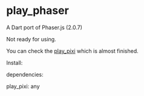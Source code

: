 play_phaser
=========
A Dart port of Phaser.js (2.0.7)


Not ready for using.

You can check the [play_pixi][1] which is almost finished.

Install:

dependencies:

  play_pixi: any


[1]: https://github.com/playif/play_pixi